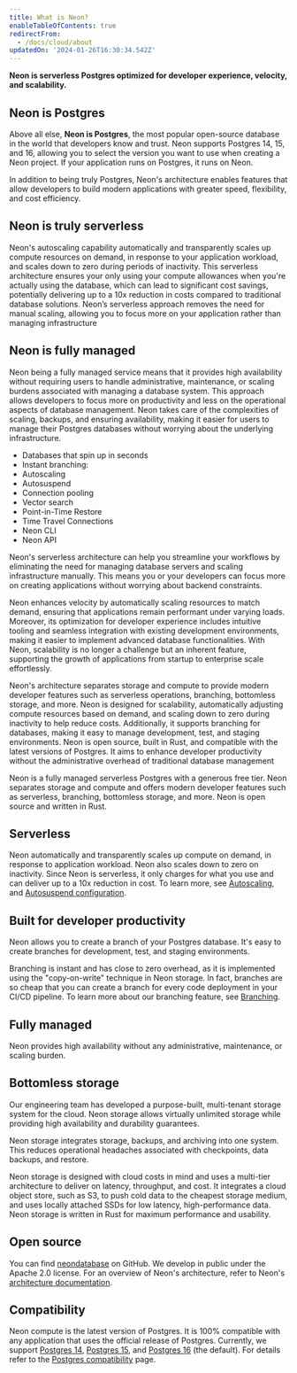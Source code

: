 ```yaml
---
title: What is Neon?
enableTableOfContents: true
redirectFrom:
  - /docs/cloud/about
updatedOn: '2024-01-26T16:30:34.542Z'
---
```


**Neon is serverless Postgres optimized for developer experience, velocity, and scalability.**

## Neon is Postgres

Above all else, **Neon is Postgres**, the most popular open-source database in the world that developers know and trust. Neon supports Postgres 14, 15, and 16, allowing you to select the version you want to use when creating a Neon project. If your application runs on Postgres, it runs on Neon.

In addition to being truly Postgres, Neon's architecture enables features that allow developers to build modern applications with greater speed, flexibility, and cost efficiency.

## Neon is truly serverless

Neon's autoscaling capability automatically and transparently scales up compute resources on demand, in response to your application workload, and scales down to zero during periods of inactivity. This serverless architecture ensures your only using your compute allowances when you're actually using the database, which can lead to significant cost savings, potentially delivering up to a 10x reduction in costs compared to traditional database solutions. Neon’s serverless approach removes the need for manual scaling, allowing you to focus more on your application rather than managing infrastructure

## Neon is fully managed

Neon being a fully managed service means that it provides high availability without requiring users to handle administrative, maintenance, or scaling burdens associated with managing a database system. This approach allows developers to focus more on productivity and less on the operational aspects of database management. Neon takes care of the complexities of scaling, backups, and ensuring availability, making it easier for users to manage their Postgres databases without worrying about the underlying infrastructure.

- Databases that spin up in seconds
- Instant branching:
- Autoscaling
- Autosuspend
- Connection pooling
- Vector search
- Point-in-Time Restore
- Time Travel Connections
- Neon CLI
- Neon API

Neon's serverless architecture can help you streamline your workflows by eliminating the need for managing database servers and scaling infrastructure manually. This means you or your developers can focus more on creating applications without worrying about backend constraints. 


Neon enhances velocity by automatically scaling resources to match demand, ensuring that applications remain performant under varying loads. Moreover, its optimization for developer experience includes intuitive tooling and seamless integration with existing development environments, making it easier to implement advanced database functionalities. With Neon, scalability is no longer a challenge but an inherent feature, supporting the growth of applications from startup to enterprise scale effortlessly.


Neon's architecture separates storage and compute to provide modern developer features such as serverless operations, branching, bottomless storage, and more. Neon is designed for scalability, automatically adjusting compute resources based on demand, and scaling down to zero during inactivity to help reduce costs. Additionally, it supports branching for databases, making it easy to manage development, test, and staging environments. Neon is open source, built in Rust, and compatible with the latest versions of Postgres. It aims to enhance developer productivity without the administrative overhead of traditional database management

Neon is a fully managed serverless Postgres with a generous free tier.
Neon separates storage and compute and offers modern developer features such as serverless, branching, bottomless storage, and more. Neon is open source and written in Rust.

## Serverless

Neon automatically and transparently scales up compute on demand, in response to application workload. Neon also scales down to zero on inactivity. Since Neon is serverless, it only charges for what you use and can deliver up to a 10x reduction in cost. To learn more, see [Autoscaling](/docs/introduction/autoscaling), and [Autosuspend configuration](/docs/manage/endpoints#auto-suspend-configuration).

## Built for developer productivity

Neon allows you to create a branch of your Postgres database. It's easy to create branches for development, test, and staging environments.

Branching is instant and has close to zero overhead, as it is implemented using the "copy-on-write" technique in Neon storage.
In fact, branches are so cheap that you can create a branch for every code deployment in your CI/CD pipeline. To learn more about our branching feature, see [Branching](/docs/introduction/branching).

## Fully managed

Neon provides high availability without any administrative, maintenance, or scaling burden.

## Bottomless storage

Our engineering team has developed a purpose-built, multi-tenant storage system for the cloud.
Neon storage allows virtually unlimited storage while providing high availability and durability guarantees.

Neon storage integrates storage, backups, and archiving into one system. This reduces operational headaches associated with checkpoints, data backups, and restore.

Neon storage is designed with cloud costs in mind and uses a multi-tier architecture to deliver on latency, throughput, and cost. It integrates a cloud object store, such as S3, to push cold data to the cheapest storage medium, and uses locally attached SSDs for low latency, high-performance data. Neon storage is written in Rust for maximum performance and usability.

## Open source

You can find [neondatabase](https://github.com/neondatabase/neon) on GitHub. We develop in public under the Apache 2.0 license. For an overview of Neon's architecture, refer to Neon's [architecture documentation](/docs/introduction/architecture-overview).

## Compatibility

Neon compute is the latest version of Postgres. It is 100% compatible with any application that uses the official release of Postgres. Currently, we support [Postgres 14](https://www.postgresql.org/docs/14/release-14.html), [Postgres 15](https://www.postgresql.org/docs/15/release-15.html), and [Postgres 16](https://www.postgresql.org/docs/16/release-16.html) (the default). For details refer to the [Postgres compatibility](/docs/reference/compatibility) page.
